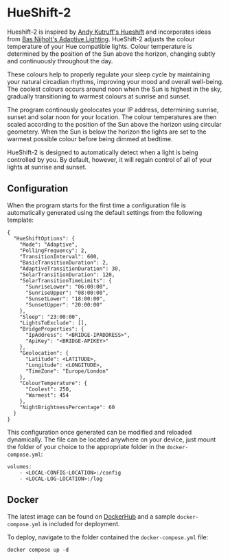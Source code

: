 # HueShift-2

Hueshift-2 is inspired by [Andy Kutruff's Hueshift](https://github.com/akutruff/HueShift) and incorporates ideas from [Bas Nijholt's Adaptive Lighting](https://github.com/basnijholt/adaptive-lighting). HueShift-2 adjusts the colour temperature of your Hue compatible lights. Colour temperature is determined by the position of the Sun above the horizon, changing subtly and continuously throughout the day.

These colours help to properly regulate your sleep cycle by maintaining your natural circadian rhythms, improving your mood and overall well-being. The coolest colours occurs around noon when the Sun is highest in the sky, gradually transitioning to warmest colours at sunrise and sunset.

The program continously geolocates your IP address, determining sunrise, sunset and solar noon for your location. The colour temperatures are then scaled according to the position of the Sun above the horizon using circular geometery. When the Sun is below the horizon the lights are set to the warmest possible colour before being dimmed at bedtime.


HueShift-2 is designed to automatically detect when a light is being controlled by you. By default, however, it will regain control of all of your lights at sunrise and sunset.

## Configuration

When the program starts for the first time a configuration file is automatically generated using the default settings from the following template:

```
{
  "HueShiftOptions": {
    "Mode": "Adaptive",
    "PollingFrequency": 2,
    "TransitionInterval": 600,
    "BasicTransitionDuration": 2,
    "AdaptiveTransitionDuration": 30,
    "SolarTransitionDuration": 120,
    "SolarTransitionTimeLimits": {
      "SunriseLower": "06:00:00",
      "SunriseUpper": "08:00:00",
      "SunsetLower": "18:00:00",
      "SunsetUpper": "20:00:00"
    },
    "Sleep": "23:00:00",
    "LightsToExclude": [],
    "BridgeProperties": {
      "IpAddress": "<BRIDGE-IPADDRESS>",
      "ApiKey": "<BRIDGE-APIKEY>"
    },
    "Geolocation": {
      "Latitude": <LATITUDE>,
      "Longitude": <LONGITUDE>,
      "TimeZone": "Europe/London"
    },
    "ColourTemperature": {
      "Coolest": 250,
      "Warmest": 454
    },
    "NightBrightnessPercentage": 60
  }
}
```

This configuration once generated can be modified and reloaded dynamically. The file can be located anywhere on your device, just mount the folder of your choice to the appropriate folder in the `docker-compose.yml`:

```
volumes:
    - <LOCAL-CONFIG-LOCATION>:/config
    - <LOCAL-LOG-LOCATION>:/log
```

## Docker

The latest image can be found on [DockerHub](https://hub.docker.com/repository/docker/mholubinka1/hueshift2/general) and a sample `docker-compose.yml` is included for deployment.

To deploy, navigate to the folder contained the `docker-compose.yml` file:

```
docker compose up -d
```

